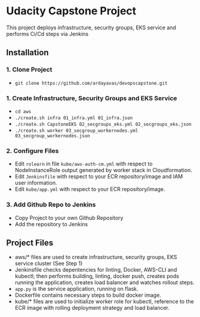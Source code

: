 # Udacity Capstone Project

This project deploys infrastructure, security groups, EKS service and performs Ci/Cd steps via Jenkins

## Installation

### 1. Clone Project

* ```git clone https://github.com/ardayavas/devopscapstone.git```

### 1. Create Infrastructure, Security Groups and EKS Service

* ```cd aws```
* ```./create.sh infra 01_infra.yml 01_infra.json```
* ```./create.sh CapstoneEKS 02_secgroups_eks.yml 02_secgroups_eks.json```
* ```./create.sh worker 03_secgroup_workernodes.yml 03_secgroup_workernodes.json```


### 2. Configure Files

* Edit ```rolearn``` in file ```kube/aws-auth-cm.yml``` with respect to NodeInstanceRole output generated by worker stack in  Cloudformation. 
* Edit ```Jenkinsfile``` with respect to your ECR repository/image and IAM user information.
* Edit ```kube/app.yml``` with respect to your ECR repository/image.

### 3. Add Github Repo to Jenkins
* Copy Project to your own Github Repository
* Add the repository to Jenkins


## Project Files

* aws/* files are used to create infrastructure, security groups, EKS service cluster (See Step 1)
* Jenkinsfile checks depentencies for linting, Docker, AWS-CLI and kubectl; then performs building, linting, docker push, creates pods running the application, creates load balancer and watches rollout steps.
* ```app.py``` is the service application, running on flask.
* Dockerfile contains necessary steps to build docker image.
* kube/* files are used to initialize worker role for kubectl, reference to the ECR image with rolling deployment strategy and load balancer. 
